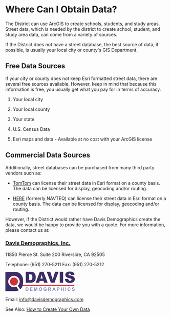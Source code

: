 # Where Can I Obtain Data?
The District can use ArcGIS to create schools, students, and study areas. Street data, which is needed by the district to create school, student, and study area data, can come from a variety of sources.

 

If the District does not have a street database, the best source of data, if possible, is usually your local city or county's GIS Department.

## Free Data Sources
If your city or county does not keep Esri formatted street data, there are several free sources available. However, keep in mind that because this information is free, you usually get what you pay for in terms of accuracy.

 

1. Your local city

1. Your local county

1. Your state

1. U.S. Census Data

1. Esri maps and data - Available at no cost with your ArcGIS license

## Commercial Data Sources
Additionally, street databases can be purchased from many third party vendors such as:

 

* [TomTom](https://www.tomtom.com/en_us/) can license their street data in Esri format on a county basis. The data can be licensed for display, geocoding and/or routing.

* [HERE](https://www.here.com/) (formerly NAVTEQ) can license their street data in Esri format on a county basis. The data can be licensed for display, geocoding and/or routing.

 

However, if the District would rather have Davis Demographics create the data, we would be happy to provide you with a quote. For more information, please contact us at:

 

### [Davis Demographics, Inc.](https://davisdemographics.com/) 

11850 Pierce St. Suite 200 Riverside, CA 92505

Telephone: (951) 270-5211  Fax: (951) 270-5212

![DD_Logo](dd_logo.png)

Email: info@davisdemographics.com



 

See Also:
[How to Create Your Own Data](createData/howToCreateData.md)
